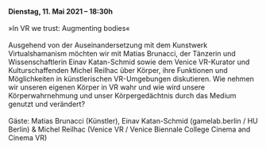 **Dienstag, 11. Mai 2021 – 18:30h**
<br><br>
»In VR we trust: Augmenting bodies«
<br><br>
Ausgehend von der Auseinandersetzung mit dem Kunstwerk Virtualshamanism möchten wir mit Matias Brunacci, der Tänzerin und Wissenschaftlerin Einav Katan-Schmid sowie dem Venice VR-Kurator und Kulturschaffenden Michel Reilhac über Körper, ihre Funktionen und Möglichkeiten in künstlerischen VR-Umgebungen diskutieren. Wie nehmen wir unseren eigenen Körper in VR wahr und wie wird unsere Körperwahrnehmung und unser Körpergedächtnis durch das Medium genutzt und verändert?
<br><br>
Gäste: Matias Brunacci (Künstler), Einav Katan-Schmid (gamelab.berlin / HU Berlin) & Michel Reilhac (Venice VR / Venice Biennale College Cinema and Cinema VR)
